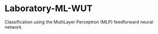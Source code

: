 # Laboratory-ML-WUT
Classification using the MultiLayer Perceptron (MLP)  feedforward neural network
